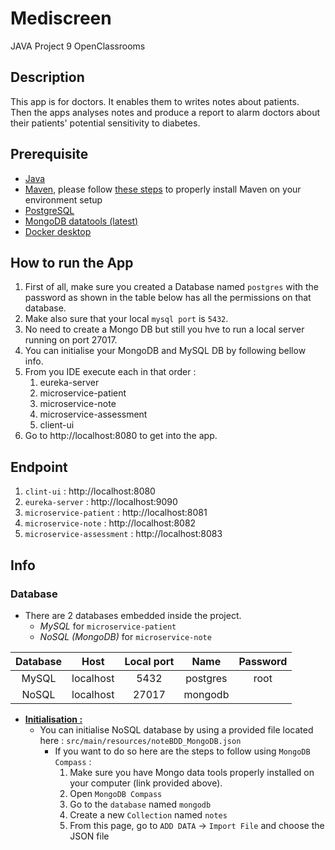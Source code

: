 # Mediscreen
JAVA Project 9 OpenClassrooms


## Description
This app is for doctors. It enables them to writes notes about patients.<br>
Then the apps analyses notes and produce a report to alarm doctors about their patients' potential sensitivity to diabetes.


## Prerequisite
- [Java](https://www.java.com/download/ie_manual.jsp)
- [Maven](https://maven.apache.org/download.cgi), please follow [these steps](https://www.tutorialspoint.com/maven/maven_environment_setup.htm) to properly install Maven on your environment setup
- [PostgreSQL](https://www.postgresql.org/)
- [MongoDB datatools (latest)](https://www.mongodb.com/docs/database-tools/installation/installation/)
- [Docker desktop](https://docs.docker.com/desktop/)


## How to run the App
1. First of all, make sure you created a Database named `postgres` with the password as shown in the table below has all the permissions on that database.
2. Make also sure that your local `mysql port` is `5432`.
3. No need to create a Mongo DB but still you hve to run a local server running on port 27017. 
4. You can initialise your MongoDB and MySQL DB by following bellow info.
5. From you IDE execute each in that order :
   1. eureka-server
   2. microservice-patient
   3. microservice-note
   4. microservice-assessment
   5. client-ui
6. Go to http://localhost:8080 to get into the app.


## Endpoint
1. `clint-ui` : http://localhost:8080
2. `eureka-server` : http://localhost:9090
3. `microservice-patient` : http://localhost:8081
4. `microservice-note` : http://localhost:8082
5. `microservice-assessment` : http://localhost:8083


## Info
### Database
- There are 2 databases embedded inside the project.
  - _MySQL_ for `microservice-patient`
  - _NoSQL (MongoDB)_ for `microservice-note`

|    Database   |   Host    |      Local port      |      Name      |         Password         |
|:-------------:|:---------:|:--------------------:|:--------------:|:------------------------:|
|     MySQL     | localhost |        5432          |     postgres   |          root            |
|     NoSQL     | localhost |        27017         |     mongodb    |                          |


- <u>**Initialisation :**</u>
  - You can initialise NoSQL database by using a provided file located here : `src/main/resources/noteBDD_MongoDB.json`
    - If you want to do so here are the steps to follow using `MongoDB Compass` :
      1. Make sure you have Mongo data tools properly installed on your computer (link provided above).
      2. Open `MongoDB Compass`
      3. Go to the `database` named `mongodb`
      4. Create a new `Collection` named `notes`
      5. From this page, go to `ADD DATA` -> `Import File` and choose the JSON file
